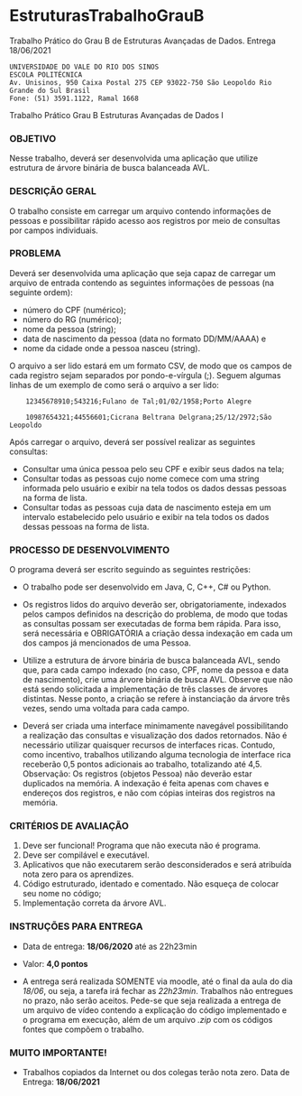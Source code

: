 # EstruturasTrabalhoGrauB
Trabalho Prático do Grau B de Estruturas Avançadas de Dados. Entrega 18/06/2021

    UNIVERSIDADE DO VALE DO RIO DOS SINOS
    ESCOLA POLITÉCNICA
    Av. Unisinos, 950 Caixa Postal 275 CEP 93022-750 São Leopoldo Rio Grande do Sul Brasil
    Fone: (51) 3591.1122, Ramal 1668

Trabalho Prático Grau B
Estruturas Avançadas de Dados I

### OBJETIVO

Nesse trabalho, deverá ser desenvolvida uma aplicação que utilize estrutura de árvore binária de busca
balanceada AVL.

### DESCRIÇÃO GERAL

O trabalho consiste em carregar um arquivo contendo informações de pessoas e possibilitar rápido
acesso aos registros por meio de consultas por campos individuais.

### PROBLEMA
Deverá ser desenvolvida uma aplicação que seja capaz de carregar um arquivo de entrada contendo as
seguintes informações de pessoas (na seguinte ordem):
* número do CPF (numérico);
* número do RG (numérico);
* nome da pessoa (string);
* data de nascimento da pessoa (data no formato DD/MM/AAAA) e
*  nome da cidade onde a pessoa nasceu (string).
    

O arquivo a ser lido estará em um formato CSV, de modo que os campos de cada registro sejam
separados por pondo-e-vírgula (;). Seguem algumas linhas de um exemplo de como será o arquivo a ser lido:

        12345678910;543216;Fulano de Tal;01/02/1958;Porto Alegre

        10987654321;44556601;Cicrana Beltrana Delgrana;25/12/2972;São Leopoldo

Após carregar o arquivo, deverá ser possível realizar as seguintes consultas:
* Consultar uma única pessoa pelo seu CPF e exibir seus dados na tela;
* Consultar todas as pessoas cujo nome comece com uma string informada pelo usuário e exibir
na tela todos os dados dessas pessoas na forma de lista.
* Consultar todas as pessoas cuja data de nascimento esteja em um intervalo estabelecido pelo
usuário e exibir na tela todos os dados dessas pessoas na forma de lista.

### PROCESSO DE DESENVOLVIMENTO

 O programa deverá ser escrito seguindo as seguintes restrições:
* O trabalho pode ser desenvolvido em Java, C, C++, C# ou Python. 
* Os registros lidos do arquivo deverão ser, obrigatoriamente, indexados pelos campos definidos na
 descrição do problema, de modo que todas as consultas possam ser executadas de forma bem
rápida. Para isso, será necessária e OBRIGATÓRIA a criação dessa indexação em cada um dos 
campos já mencionados de uma Pessoa.
  
* Utilize a estrutura de árvore binária de busca balanceada AVL, sendo que, para cada campo
indexado (no caso, CPF, nome da pessoa e data de nascimento), crie uma árvore binária de busca
AVL. Observe que não está sendo solicitada a implementação de três classes de árvores distintas.
Nesse ponto, a criação se refere à instanciação da árvore três vezes, sendo uma voltada para cada
campo.
      
* Deverá ser criada uma interface minimamente navegável possibilitando a realização das consultas
e visualização dos dados retornados. Não é necessário utilizar quaisquer recursos de interfaces
ricas. Contudo, como incentivo, trabalhos utilizando alguma tecnologia de interface rica receberão
0,5 pontos adicionais ao trabalho, totalizando até 4,5.
Observação: Os registros (objetos Pessoa) não deverão estar duplicados na memória. A indexação é feita
apenas com chaves e endereços dos registros, e não com cópias inteiras dos registros na memória.

### CRITÉRIOS DE AVALIAÇÃO

1. Deve ser funcional! Programa que não executa não é programa. 
2. Deve ser compilável e executável.
3. Aplicativos que não executarem serão desconsiderados e será atribuída nota zero para os
aprendizes.
4. Código estruturado, identado e comentado. Não esqueça de colocar seu nome no código;
5. Implementação correta da árvore AVL.

### INSTRUÇÕES PARA ENTREGA

* Data de entrega: **18/06/2020** até as 22h23min

* Valor: **4,0 pontos**

* A entrega será realizada SOMENTE via moodle, até o final da aula do dia *18/06*, ou seja, a tarefa irá fechar as
*22h23min*. Trabalhos não entregues no prazo, não serão aceitos. Pede-se que seja realizada a entrega de um
arquivo de vídeo contendo a explicação do código implementado e o programa em execução, além de um
arquivo *.zip* com os códigos fontes que compõem o trabalho.

###  MUITO IMPORTANTE!
* Trabalhos copiados da Internet ou dos colegas terão nota zero.
Data de Entrega: **18/06/2021**

